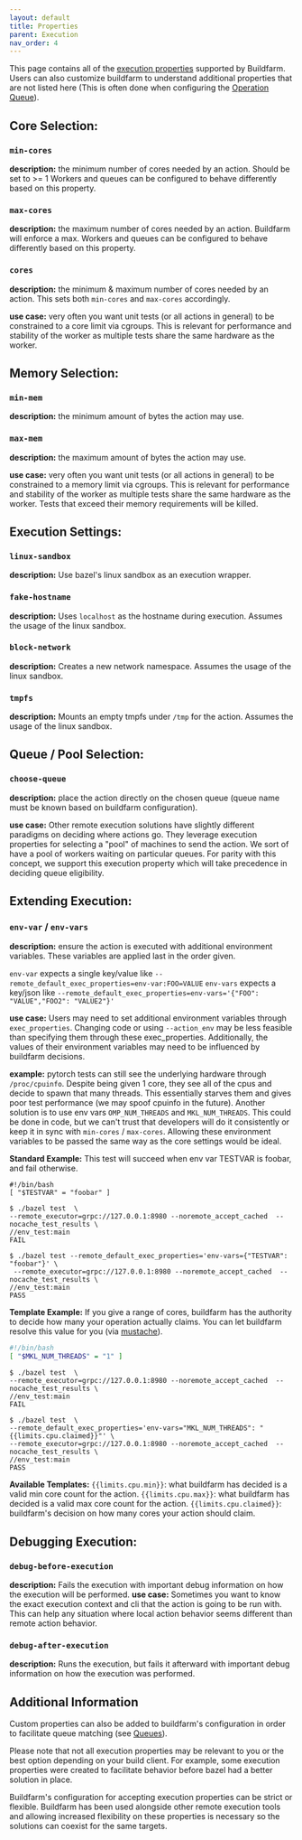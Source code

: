 ```yaml
---
layout: default
title: Properties
parent: Execution
nav_order: 4
---
```


This page contains all of the [execution properties](https://docs.bazel.build/versions/master/be/common-definitions.html#common.exec_properties) supported by Buildfarm.
Users can also customize buildfarm to understand additional properties that are not listed here (This is often done when configuring the [Operation Queue](https://github.com/buildfarm/buildfarm/wiki/Operation-Queue)).


## Core Selection:

### `min-cores`
**description:** the minimum number of cores needed by an action.  Should be set to >= 1
Workers and queues can be configured to behave differently based on this property.

### `max-cores`
**description:** the maximum number of cores needed by an action. Buildfarm will enforce a max.
Workers and queues can be configured to behave differently based on this property.

### `cores`
**description:** the minimum & maximum number of cores needed by an action.  This sets both `min-cores` and `max-cores` accordingly.

**use case:** very often you want unit tests (or all actions in general) to be constrained to a core limit via cgroups.
This is relevant for performance and stability of the worker as multiple tests share the same hardware as the worker.

## Memory Selection:

### `min-mem`
**description:** the minimum amount of bytes the action may use.

### `max-mem`
**description:** the maximum amount of bytes the action may use.

**use case:** very often you want unit tests (or all actions in general) to be constrained to a memory limit via cgroups.
This is relevant for performance and stability of the worker as multiple tests share the same hardware as the worker.
Tests that exceed their memory requirements will be killed.

## Execution Settings:

### `linux-sandbox`
**description:** Use bazel's linux sandbox as an execution wrapper.

### `fake-hostname`
**description:** Uses `localhost` as the hostname during execution.  Assumes the usage of the linux sandbox.

### `block-network`
**description:** Creates a new network namespace.  Assumes the usage of the linux sandbox.

### `tmpfs`
**description:** Mounts an empty tmpfs under `/tmp` for the action.  Assumes the usage of the linux sandbox.

## Queue / Pool Selection:

### `choose-queue`
**description:** place the action directly on the chosen queue (queue name must be known based on buildfarm configuration).

**use case:** Other remote execution solutions have slightly different paradigms on deciding where actions go. They leverage execution properties for selecting a "pool" of machines to send the action. We sort of have a pool of workers waiting on particular queues. For parity with this concept, we support this execution property which will take precedence in deciding queue eligibility.

## Extending Execution:

### `env-var` / `env-vars`
**description:** ensure the action is executed with additional environment variables.  These variables are applied last in the order given.

`env-var` expects a single key/value like `--remote_default_exec_properties=env-var:FOO=VALUE`
`env-vars` expects a key/json like `--remote_default_exec_properties=env-vars='{"FOO": "VALUE","FOO2": "VALUE2"}'`

**use case:**
Users may need to set additional environment variables through `exec_properties`.
Changing code or using `--action_env` may be less feasible than specifying them through these exec_properties.
Additionally, the values of their environment variables may need to be influenced by buildfarm decisions.

**example:** pytorch tests can still see the underlying hardware through `/proc/cpuinfo`.
Despite being given 1 core, they see all of the cpus and decide to spawn that many threads. This essentially starves them and gives poor test performance (we may spoof cpuinfo in the future).  Another solution is to use env vars `OMP_NUM_THREADS` and `MKL_NUM_THREADS`.  This could be done in code, but we can't trust that developers will do it consistently or keep it in sync with `min-cores` / `max-cores`.  Allowing these environment variables to be passed the same way as the core settings would be ideal.

**Standard Example:**
This test will succeed when env var TESTVAR is foobar, and fail otherwise.

```shell
#!/bin/bash
[ "$TESTVAR" = "foobar" ]
```

```shell
$ ./bazel test  \
--remote_executor=grpc://127.0.0.1:8980 --noremote_accept_cached  --nocache_test_results \
//env_test:main
FAIL
```

```shell
$ ./bazel test --remote_default_exec_properties='env-vars={"TESTVAR": "foobar"}' \
 --remote_executor=grpc://127.0.0.1:8980 --noremote_accept_cached  --nocache_test_results \
//env_test:main
PASS
```

**Template Example:**
If you give a range of cores, buildfarm has the authority to decide how many your operation actually claims.  You can let buildfarm resolve this value for you (via [mustache](https://mustache.github.io/)).
```bash
#!/bin/bash
[ "$MKL_NUM_THREADS" = "1" ]
```

```shell
$ ./bazel test  \
--remote_executor=grpc://127.0.0.1:8980 --noremote_accept_cached  --nocache_test_results \
//env_test:main
FAIL
```

```shell
$ ./bazel test  \
--remote_default_exec_properties='env-vars="MKL_NUM_THREADS": "{{limits.cpu.claimed}}"' \
--remote_executor=grpc://127.0.0.1:8980 --noremote_accept_cached  --nocache_test_results \
//env_test:main
PASS
```

**Available Templates:**
`{{limits.cpu.min}}`: what buildfarm has decided is a valid min core count for the action.
`{{limits.cpu.max}}`: what buildfarm has decided is a valid max core count for the action.
`{{limits.cpu.claimed}}`: buildfarm's decision on how many cores your action should claim.

## Debugging Execution:

### `debug-before-execution`
**description:** Fails the execution with important debug information on how the execution will be performed.
**use case:** Sometimes you want to know the exact execution context and cli that the action is going to be run with.  This can help any situation where local action behavior seems different than remote action behavior.

### `debug-after-execution`
**description:** Runs the execution, but fails it afterward with important debug information on how the execution was performed.


## Additional Information
Custom properties can also be added to buildfarm's configuration in order to facilitate queue matching (see [Queues](https://buildfarm.github.io/buildfarm/docs/architecture/queues/)).

Please note that not all execution properties may be relevant to you or the best option depending on your build client.
For example, some execution properties were created to facilitate behavior before bazel had a better solution in place.

Buildfarm's configuration for accepting execution properties can be strict or flexible.  Buildfarm has been used alongside other remote execution tools and allowing increased flexibility on these properties is necessary so the solutions can coexist for the same targets.

